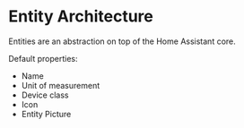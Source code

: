 # Entity Architecture

Entities are an abstraction on top of the Home Assistant core.

Default properties:

 - Name
 - Unit of measurement
 - Device class
 - Icon
 - Entity Picture

